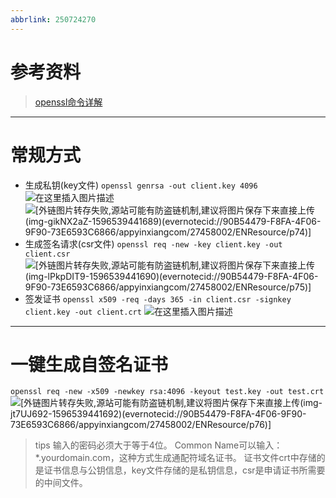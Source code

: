```yaml
---
abbrlink: 250724270
---
```


# 参考资料

> [openssl命令详解](https://www.jianshu.com/p/e311a6537467)

------

# 常规方式

- 生成私钥(key文件)
  `openssl genrsa -out client.key 4096`
  ![在这里插入图片描述](https://img-blog.csdnimg.cn/20200804191059375.png?x-oss-process=image/watermark,type_ZmFuZ3poZW5naGVpdGk,shadow_10,text_aHR0cHM6Ly9ibG9nLmNzZG4ubmV0L3FxXzQxODc0OTMw,size_16,color_FFFFFF,t_70)
  ![[外链图片转存失败,源站可能有防盗链机制,建议将图片保存下来直接上传(img-gikNX2aZ-1596539441689)(evernotecid://90B54479-F8FA-4F06-9F90-73E6593C6866/appyinxiangcom/27458002/ENResource/p74)]](https://img-blog.csdnimg.cn/20200804191113618.png?x-oss-process=image/watermark,type_ZmFuZ3poZW5naGVpdGk,shadow_10,text_aHR0cHM6Ly9ibG9nLmNzZG4ubmV0L3FxXzQxODc0OTMw,size_16,color_FFFFFF,t_70)
- 生成签名请求(csr文件)
  `openssl req -new -key client.key -out client.csr`
  ![[外链图片转存失败,源站可能有防盗链机制,建议将图片保存下来直接上传(img-lPkpDIT9-1596539441690)(evernotecid://90B54479-F8FA-4F06-9F90-73E6593C6866/appyinxiangcom/27458002/ENResource/p75)]](https://img-blog.csdnimg.cn/20200804191128743.png?x-oss-process=image/watermark,type_ZmFuZ3poZW5naGVpdGk,shadow_10,text_aHR0cHM6Ly9ibG9nLmNzZG4ubmV0L3FxXzQxODc0OTMw,size_16,color_FFFFFF,t_70)
- 签发证书
  `openssl x509 -req -days 365 -in client.csr -signkey client.key -out client.crt`
  ![在这里插入图片描述](https://img-blog.csdnimg.cn/20200804191353313.png?x-oss-process=image/watermark,type_ZmFuZ3poZW5naGVpdGk,shadow_10,text_aHR0cHM6Ly9ibG9nLmNzZG4ubmV0L3FxXzQxODc0OTMw,size_16,color_FFFFFF,t_70)

------

# 一键生成自签名证书

`openssl req -new -x509 -newkey rsa:4096 -keyout test.key -out test.crt`
![[外链图片转存失败,源站可能有防盗链机制,建议将图片保存下来直接上传(img-jt7UJ692-1596539441692)(evernotecid://90B54479-F8FA-4F06-9F90-73E6593C6866/appyinxiangcom/27458002/ENResource/p76)]](https://img-blog.csdnimg.cn/20200804191401941.png?x-oss-process=image/watermark,type_ZmFuZ3poZW5naGVpdGk,shadow_10,text_aHR0cHM6Ly9ibG9nLmNzZG4ubmV0L3FxXzQxODc0OTMw,size_16,color_FFFFFF,t_70)

> tips
> 输入的密码必须大于等于4位。
> Common Name可以输入：*.yourdomain.com，这种方式生成通配符域名证书。
> 证书文件crt中存储的是证书信息与公钥信息，key文件存储的是私钥信息，csr是申请证书所需要的中间文件。